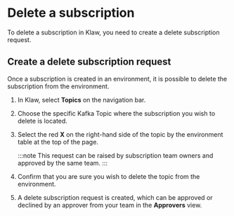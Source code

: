 # Delete a subscription

To delete a subscription in Klaw, you need to create a delete
subscription request.

## Create a delete subscription request

Once a subscription is created in an environment, it is possible to
delete the subscription from the environment.

1.  In Klaw, select **Topics** on the navigation bar.
2.  Choose the specific Kafka Topic where the subscription you wish to
    delete is located.
3.  Select the red **X** on the right-hand side of the topic by the
    environment table at the top of the page.

    :::note
    This request can be raised by subscription team owners and approved by the same team.
    :::

4.  Confirm that you are sure you wish to delete the topic from the
    environment.
5.  A delete subscription request is created, which can be approved or
    declined by an approver from your team in the **Approvers** view.
